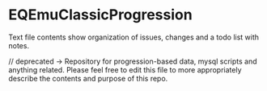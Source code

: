 # EQEmuClassicProgression

Text file contents show organization of issues, changes and a todo list with notes.

// deprecated -> 
Repository for progression-based data, mysql scripts and anything related.
Please feel free to edit this file to more appropriately describe the contents and purpose of this repo.
